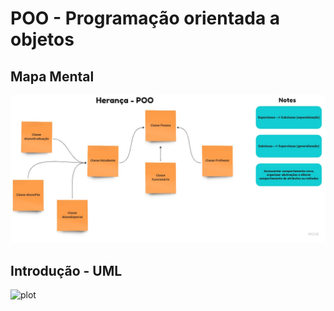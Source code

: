 # POO - Programação orientada a objetos
## Mapa Mental
  ![plot](./Mind%20Map.jpg)

## Introdução - UML
  ![plot](./UMLDiagram.jpg)
